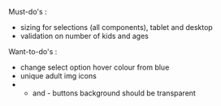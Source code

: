 Must-do's :

- sizing for selections (all components), tablet and desktop
- validation on number of kids and ages

Want-to-do's :

- change select option hover colour from blue
- unique adult img icons
- - and - buttons background should be transparent
